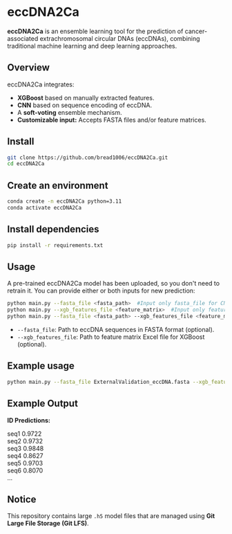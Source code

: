 # eccDNA2Ca

**eccDNA2Ca** is an ensemble learning tool for the prediction of cancer-associated extrachromosomal circular DNAs (eccDNAs), combining traditional machine learning and deep learning approaches.

## Overview

eccDNA2Ca integrates:
- **XGBoost** based on manually extracted features.
- **CNN** based on sequence encoding of eccDNA.
- A **soft-voting** ensemble mechanism.
- **Customizable input:** Accepts FASTA files and/or feature matrices.

## Install
```bash
git clone https://github.com/bread1006/eccDNA2Ca.git
cd eccDNA2Ca
```

## Create an environment
```bash
conda create -n eccDNA2Ca python=3.11
conda activate eccDNA2Ca
```

## Install  dependencies
```bash
pip install -r requirements.txt
```

## Usage
A pre-trained eccDNA2Ca model has been uploaded, so you don't need to retrain it. You can provide either or both inputs for new prediction:

```bash
python main.py --fasta_file <fasta_path>  #Input only fasta_file for CNN module
python main.py --xgb_features_file <feature_matrix>  #Input only feature_file for XGBoost module
python main.py --fasta_file <fasta_path> --xgb_features_file <feature_matrix>  #Input both 
```
- `--fasta_file`: Path to eccDNA sequences in FASTA format (optional).  
- `--xgb_features_file`: Path to feature matrix Excel file for XGBoost (optional).

## Example usage 
```bash
python main.py --fasta_file ExternalValidation_eccDNA.fasta --xgb_features_file ExternalValidation_XGBoost_Feature_Matrix.xlsx  ## using the external validation data
```

## Example Output
**ID     Predictions:**

seq1     0.9722  
seq2     0.9732  
seq3     0.9848  
seq4     0.8627  
seq5     0.9703  
seq6     0.8070  
...

## Notice
This repository contains large `.h5` model files that are managed using **Git Large File Storage (Git LFS)**.  
